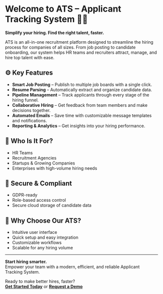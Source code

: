 # Welcome to ATS – Applicant Tracking System 📄🚀

**Simplify your hiring. Find the right talent, faster.**

ATS is an all-in-one recruitment platform designed to streamline the hiring process for companies of all sizes. From job posting to candidate onboarding, our system helps HR teams and recruiters attract, manage, and hire top talent with ease.

## ⚙️ Key Features

- **Smart Job Posting** – Publish to multiple job boards with a single click.
- **Resume Parsing** – Automatically extract and organize candidate data.
- **Pipeline Management** – Track applicants through every stage of the hiring funnel.
- **Collaborative Hiring** – Get feedback from team members and make decisions together.
- **Automated Emails** – Save time with customizable message templates and notifications.
- **Reporting & Analytics** – Get insights into your hiring performance.

## 👥 Who Is It For?

- HR Teams
- Recruitment Agencies
- Startups & Growing Companies
- Enterprises with high-volume hiring needs

## 🔐 Secure & Compliant

- GDPR-ready
- Role-based access control
- Secure cloud storage of candidate data

## 🚀 Why Choose Our ATS?

- Intuitive user interface
- Quick setup and easy integration
- Customizable workflows
- Scalable for any hiring volume

---

**Start hiring smarter.**  
Empower your team with a modern, efficient, and reliable Applicant Tracking System.

Ready to make better hires, faster?  
**[Get Started Today](#)** or **[Request a Demo](#)**
